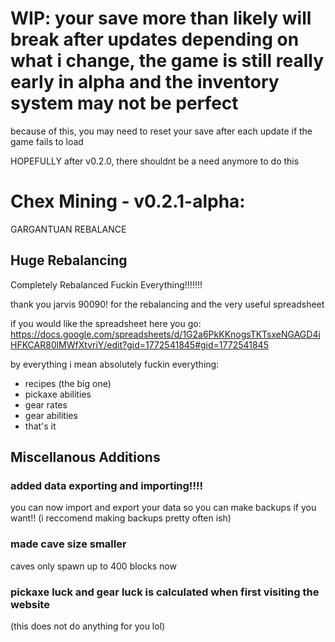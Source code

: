 # WIP: your save more than likely will break after updates depending on what i change, the game is still really early in alpha and the inventory system may not be perfect

because of this, you may need to reset your save after each update if the game fails to load

HOPEFULLY after v0.2.0, there shouldnt be a need anymore to do this

# Chex Mining - v0.2.1-alpha:

GARGANTUAN REBALANCE

## Huge Rebalancing

Completely Rebalanced Fuckin Everything!!!!!!!

thank you jarvis 90090! for the rebalancing and the very useful spreadsheet

if you would like the spreadsheet here you go: https://docs.google.com/spreadsheets/d/1G2a6PkKKnogsTKTsxeNGAGD4jHFKCAR80lMWfXtvriY/edit?gid=1772541845#gid=1772541845

by everything i mean absolutely fuckin everything:

- recipes (the big one)
- pickaxe abilities
- gear rates
- gear abilities
- that's it

## Miscellanous Additions

### added data exporting and importing!!!!

you can now import and export your data so you can make backups if you want!! (i reccomend making backups pretty often ish)

### made cave size smaller

caves only spawn up to 400 blocks now

### pickaxe luck and gear luck is calculated when first visiting the website

(this does not do anything for you lol)


